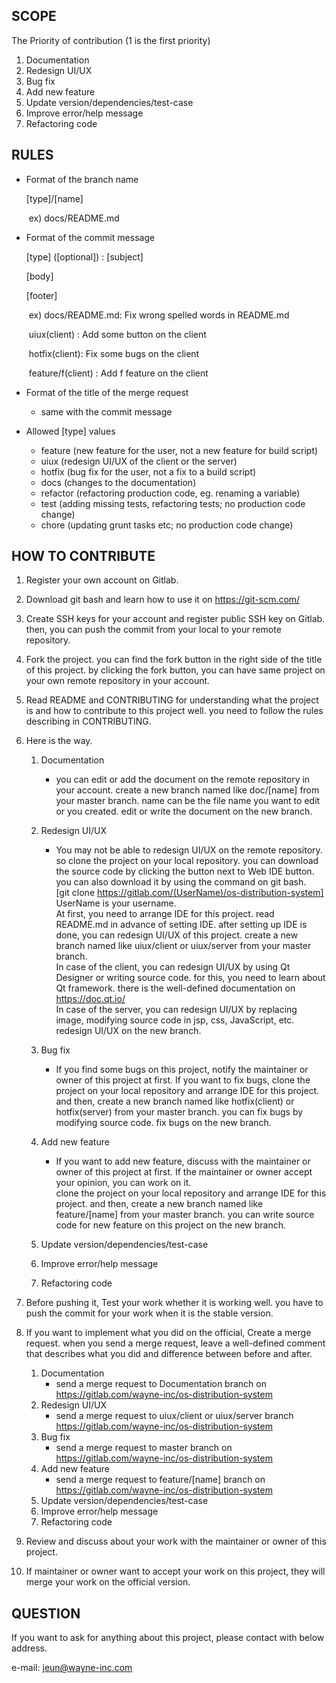 ## SCOPE

The Priority of contribution (1 is the first priority)

1. Documentation
2. Redesign UI/UX
3. Bug fix
4. Add new feature
5. Update version/dependencies/test-case
6. Improve error/help message
7. Refactoring code

## RULES

- Format of the branch name

  [type]/[name]

  ​	ex) docs/README.md

- Format of the commit message

  [type] ([optional]) : [subject]

  [body]

  [footer]

  ​	ex) docs/README.md: Fix wrong spelled words in README.md

  ​		  uiux(client) : Add some button on the client

  ​		  hotfix(client): Fix some bugs on the client

  ​		  feature/f(client) : Add f feature on the client		  

- Format of the title of the merge request

    - same with the commit message
  
- Allowed [type] values
  - feature (new feature for the user, not a new feature for build script)
  - uiux (redesign UI/UX of the client or the server)
  - hotfix (bug fix for the user, not a fix to a build script)
  - docs (changes to the documentation)
  - refactor (refactoring production code, eg. renaming a variable)
  - test (adding missing tests, refactoring tests; no production code change)
  - chore (updating grunt tasks etc; no production code change)

## HOW TO CONTRIBUTE

1. Register your own account on Gitlab.

2. Download git bash and learn how to use it on https://git-scm.com/

3. Create SSH keys for your account and register public SSH key on Gitlab. then, you can push the commit from your local to your remote repository.

4. Fork the project. you can find the fork button in the right side of the title of this project. by clicking the fork button, you can have same project on your own remote repository in your account.  

5. Read README and CONTRIBUTING for understanding what the project is and how to contribute to this project well. you need to follow the rules describing in CONTRIBUTING.

6.  Here is the way.
    1. Documentation
        - you can edit or add the document on the remote repository in your account. create a new branch named like doc/[name] from your master branch. name can be the file name you want to edit or you created. edit or write the document on the new branch. 
    2. Redesign UI/UX
        - You may not be able to redesign UI/UX on the remote repository. so clone the project on your local repository. you can download the source code by clicking the button next to Web IDE button. you can also download it by using the command on git bash.   
          [git clone https://gitlab.com/(UserName)/os-distribution-system]   
          UserName is your username.     
          At first, you need to arrange IDE for this project. read README.md in advance of setting IDE. after setting up IDE is done, you can redesign UI/UX of this project. create a new branch named like uiux/client or uiux/server from your master branch.   
          In case of the client, you can redesign UI/UX by using Qt Designer or writing source code. for this, you need to learn about Qt framework. there is the well-defined documentation on https://doc.qt.io/   
          In case of the server, you can redesign UI/UX by replacing image, modifying source code in jsp, css, JavaScript, etc. redesign UI/UX on the new branch.  
    3. Bug fix
        - If you find some bugs on this project, notify the maintainer or owner of this project at first. If you want to fix bugs, clone the project on your local repository and arrange IDE for this project. and then, create a new branch named like hotfix(client) or hotfix(server) from your master branch. you can fix bugs by modifying source code. fix bugs on the new branch.  
    4. Add new feature
       - If you want to add new feature, discuss with the maintainer or owner of this project at first. If the maintainer or owner accept your opinion, you can work on it.  
        clone the project on your local repository and arrange IDE for this project. and then, create a new branch named like feature/[name] from your master branch. you can write source code for new feature on this project on the new branch.
      
    5. Update version/dependencies/test-case
      
    6. Improve error/help message
      
    7. Refactoring code
   
7. Before pushing it, Test your work whether it is working well. you have to push the commit for your work when it is the stable version.

8. If you want to implement what you did on the official, Create a merge request. when you send a merge request, leave a well-defined comment that describes what you did and difference between before and after.

   1. Documentation
      - send a merge request to Documentation branch on https://gitlab.com/wayne-inc/os-distribution-system
   2. Redesign UI/UX
      - send a merge request to uiux/client or uiux/server branch https://gitlab.com/wayne-inc/os-distribution-system
   3. Bug fix
      - send a merge request to master branch on https://gitlab.com/wayne-inc/os-distribution-system
   4. Add new feature
      - send a merge request to feature/[name] branch on https://gitlab.com/wayne-inc/os-distribution-system
   5. Update version/dependencies/test-case
   6. Improve error/help message
   7. Refactoring code

9. Review and discuss about your work with the maintainer or owner of this project.

10. If maintainer or owner want to accept your work on this project, they will merge your work on the official version.

## QUESTION

 If you want to ask for anything about this project, please contact with below address.

e-mail: jeun@wayne-inc.com